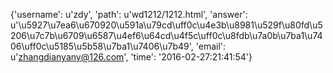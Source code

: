 {'username': u'zdy', 'path': u'wd1212/1212.html', 'answer': u'\u5927\u7ea6\u670920\u591a\u79cd\uff0c\u4e3b\u8981\u529f\u80fd\u5206\u7c7b\u6709\u6587\u4ef6\u64cd\u4f5c\uff0c\u8fdb\u7a0b\u7ba1\u7406\uff0c\u5185\u5b58\u7ba1\u7406\u7b49', 'email': u'zhangdianyany@126.com', 'time': '2016-02-27:21:41:54'}